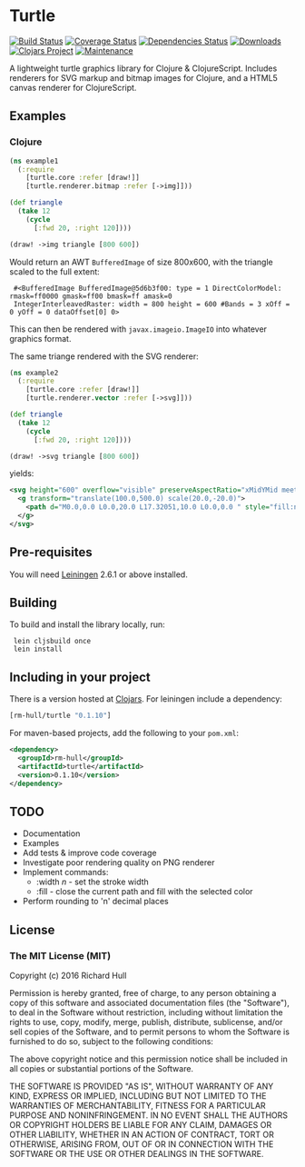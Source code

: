 # Turtle

[![Build Status](https://secure.travis-ci.org/rm-hull/turtle.svg)](http://travis-ci.org/rm-hull/turtle)
[![Coverage Status](https://coveralls.io/repos/rm-hull/turtle/badge.svg?branch=master)](https://coveralls.io/r/rm-hull/turtle?branch=master)
[![Dependencies Status](https://jarkeeper.com/rm-hull/turtle/status.svg)](https://jarkeeper.com/rm-hull/turtle)
[![Downloads](https://jarkeeper.com/rm-hull/turtle/downloads.svg)](https://jarkeeper.com/rm-hull/turtle)
[![Clojars Project](https://img.shields.io/clojars/v/rm-hull/turtle.svg)](https://clojars.org/rm-hull/turtle)
[![Maintenance](https://img.shields.io/maintenance/yes/2017.svg?maxAge=2592000)]()

A lightweight turtle graphics library for Clojure &amp; ClojureScript.
Includes renderers for SVG markup and bitmap images for Clojure, and a
HTML5 canvas renderer for ClojureScript.

## Examples

### Clojure

```clojure
(ns example1
  (:require
    [turtle.core :refer [draw!]]
    [turtle.renderer.bitmap :refer [->img]]))

(def triangle
  (take 12
    (cycle
      [:fwd 20, :right 120])))

(draw! ->img triangle [800 600])
```

Would return an AWT `BufferedImage` of size 800x600, with the triangle scaled
to the full extent:

     #<BufferedImage BufferedImage@5d6b3f00: type = 1 DirectColorModel: rmask=ff0000 gmask=ff00 bmask=ff amask=0
     IntegerInterleavedRaster: width = 800 height = 600 #Bands = 3 xOff = 0 yOff = 0 dataOffset[0] 0>

This can then be rendered with `javax.imageio.ImageIO` into whatever graphics format.

The same triange rendered with the SVG renderer:

```clojure
(ns example2
  (:require
    [turtle.core :refer [draw!]]
    [turtle.renderer.vector :refer [->svg]]))

(def triangle
  (take 12
    (cycle
      [:fwd 20, :right 120])))

(draw! ->svg triangle [800 600])
```

yields:

```xml
<svg height="600" overflow="visible" preserveAspectRatio="xMidYMid meet" version="1.0" width="800" xmlns:xlink="http://www.w3.org/1999/xlink" xmlns="http://www.w3.org/2000/svg" zoomAndPan="magnify">
  <g transform="translate(100.0,500.0) scale(20.0,-20.0)">
    <path d="M0.0,0.0 L0.0,20.0 L17.32051,10.0 L0.0,0.0 " style="fill:none;stroke-width:3;stroke:red;"></path>
  </g>
</svg>
```

## Pre-requisites

You will need [Leiningen][1] 2.6.1 or above installed.

## Building

To build and install the library locally, run:

     lein cljsbuild once
     lein install

## Including in your project

There is a version hosted at [Clojars][2]. For leiningen include a dependency:

```clojure
[rm-hull/turtle "0.1.10"]
```

For maven-based projects, add the following to your `pom.xml`:

```xml
<dependency>
  <groupId>rm-hull</groupId>
  <artifactId>turtle</artifactId>
  <version>0.1.10</version>
</dependency>
```


## TODO

* Documentation
* Examples
* Add tests & improve code coverage
* Investigate poor rendering quality on PNG renderer
* Implement commands:
    - :width _n_ - set the stroke width
    - :fill - close the current path and fill with the selected color
* Perform rounding to 'n' decimal places

[1]: https://github.com/technomancy/leiningen
[2]: https://clojars.org/rm-hull/turtle

## License

### The MIT License (MIT)

Copyright (c) 2016 Richard Hull

Permission is hereby granted, free of charge, to any person obtaining a copy of
this software and associated documentation files (the "Software"), to deal in
the Software without restriction, including without limitation the rights to
use, copy, modify, merge, publish, distribute, sublicense, and/or sell copies of
the Software, and to permit persons to whom the Software is furnished to do so,
subject to the following conditions:

The above copyright notice and this permission notice shall be included in all
copies or substantial portions of the Software.

THE SOFTWARE IS PROVIDED "AS IS", WITHOUT WARRANTY OF ANY KIND, EXPRESS OR
IMPLIED, INCLUDING BUT NOT LIMITED TO THE WARRANTIES OF MERCHANTABILITY, FITNESS
FOR A PARTICULAR PURPOSE AND NONINFRINGEMENT. IN NO EVENT SHALL THE AUTHORS OR
COPYRIGHT HOLDERS BE LIABLE FOR ANY CLAIM, DAMAGES OR OTHER LIABILITY, WHETHER
IN AN ACTION OF CONTRACT, TORT OR OTHERWISE, ARISING FROM, OUT OF OR IN
CONNECTION WITH THE SOFTWARE OR THE USE OR OTHER DEALINGS IN THE SOFTWARE.

